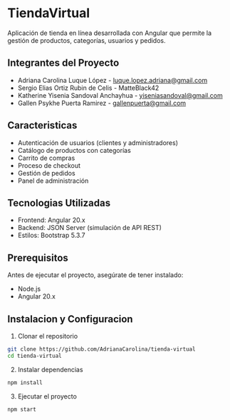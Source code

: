 # TiendaVirtual

Aplicación de tienda en línea desarrollada con Angular que permite la gestión de productos, categorías, usuarios y pedidos.

## Integrantes del Proyecto
- Adriana Carolina Luque López - luque.lopez.adriana@gmail.com
- Sergio Elias Ortiz Rubin de Celis - MatteBlack42
- Katherine Yisenia Sandoval Anchayhua - yiseniasandoval@gmail.com
- Gallen Psykhe Puerta Ramirez - gallenpuerta@gmail.com

## Caracteristicas
- Autenticación de usuarios (clientes y administradores)
- Catálogo de productos con categorías
- Carrito de compras
- Proceso de checkout
- Gestión de pedidos
- Panel de administración

## Tecnologias Utilizadas
- Frontend: Angular 20.x
- Backend: JSON Server (simulación de API REST)
- Estilos: Bootstrap 5.3.7

## Prerequisitos
Antes de ejecutar el proyecto, asegúrate de tener instalado:
- Node.js
- Angular 20.x

## Instalacion y Configuracion

1. Clonar el repositorio
```bash
git clone https://github.com/AdrianaCarolina/tienda-virtual
cd tienda-virtual
```
2. Instalar dependencias
```bash
npm install
```
3. Ejecutar el proyecto
```bash
npm start
```
